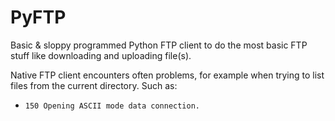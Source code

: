 # PyFTP
Basic &amp; sloppy programmed Python FTP client to do the most basic FTP stuff like downloading and uploading file(s).

Native FTP client encounters often problems, for example when trying to list files from the current directory. Such as:
- `150 Opening ASCII mode data connection.`
